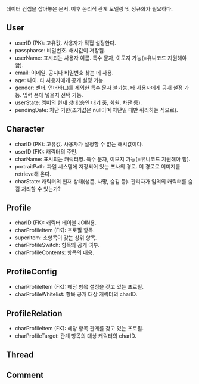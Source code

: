 데이터 컨셉을 잡아놓은 문서.
이후 논리적 관계 모델링 및 정규화가 필요하다.

## User

* userID (PK): 고유값. 사용자가 직접 설정한다.
* passpharse: 비밀번호. 해시값이 저장됨.
* userName: 표시되는 사용자 이름. 특수 문자, 이모지 가능(=유니코드 지원해야 함).
* email: 이메일. 공지나 비밀번호 찾는 데 사용.
* age: 나이. 타 사용자에게 공개 설정 가능.
* gender: 젠더. 언더바(_)를 제외한 특수 문자 불가능. 타 사용자에게 공개 설정 가능. 입력 폼에 넣을지 선택 가능.
* userState: 멤버의 현재 상태(승인 대기 중, 회원, 차단 등).
* pendingDate: 차단 기한(초기값은 null이며 차단일 때만 쿼리하는 식으로).

## Character

* charID (PK): 고유값. 사용자가 설정할 수 없는 해시값이다.
* userID (FK): 캐릭터의 주인.
* charName: 표시되는 캐릭터명. 특수 문자, 이모지 가능(=유니코드 지원해야 함).
* portraitPath: 파일 시스템에 저장되어 있는 프사의 경로. 이 경로로 이미지를 retrieve해 온다.
* charState: 캐릭터의 현재 상태(생존, 사망, 숨김 등). 관리자가 임의의 캐릭터를 숨김 처리할 수 있는가?

## Profile

* charID (FK): 캐릭터 테이블 JOIN용.
* charProfileItem (FK): 프로필 항목.
* superItem: 소항목이 갖는 상위 항목.
* charProfileSwitch: 항목의 공개 여부.
* charProfileContents: 항목의 내용.

## ProfileConfig

* charProfileItem (FK): 해당 항목 설정을 갖고 있는 프로필.
* charProfileWhitelist: 항목 공개 대상 캐릭터의 charID.

## ProfileRelation

* charProfileItem (FK): 해당 항목 관계를 갖고 있는 프로필.
* charProfileTarget: 관계 항목의 대상 캐릭터의 charID.

## Thread

## Comment